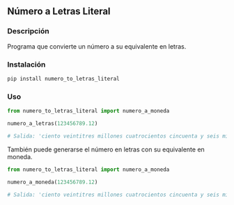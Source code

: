 ## Número a Letras Literal

### Descripción
Programa que convierte un número a su equivalente en letras.

### Instalación
```bash
pip install numero_to_letras_literal
```

### Uso
```python
from numero_to_letras_literal import numero_a_moneda

numero_a_letras(123456789.12)

# Salida: 'ciento veintitres millones cuatrocientos cincuenta y seis mil setecientos ochenta y nueve con doce'

```

También puede generarse el número en letras con su equivalente en moneda.

```python
from numero_to_letras_literal import numero_a_moneda

numero_a_moneda(123456789.12)

# Salida: 'ciento veintitres millones cuatrocientos cincuenta y seis mil setecientos ochenta y nueve pesos con doce centavos'

```

